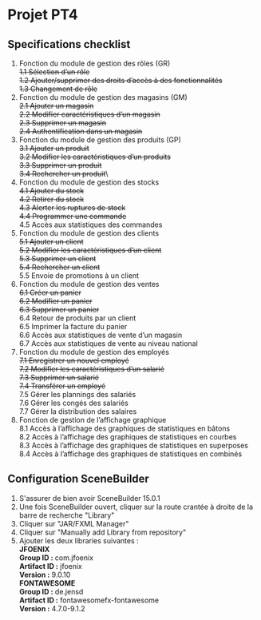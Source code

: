 # Projet PT4

## Specifications checklist

1. Fonction du module de gestion des rôles (GR)\
   ~~1.1 Sélection d’un rôle~~\
   ~~1.2 Ajouter/supprimer des droits d’accès à des fonctionnalités~~\
   ~~1.3 Changement de rôle~~
2. Fonction du module de gestion des magasins (GM)\
   ~~2.1 Ajouter un magasin~~\
   ~~2.2 Modifier caractéristiques d’un magasin~~\
   ~~2.3 Supprimer un magasin~~\
   ~~2.4 Authentification dans un magasin~~
3. Fonction du module de gestion des produits (GP)\
   ~~3.1 Ajouter un produit~~\
   ~~3.2 Modifier les caractéristiques d’un produits~~\
   ~~3.3 Supprimer un produit~~\
   ~~3.4 Rechercher un produit~~\
4. Fonction du module de gestion des stocks\
   ~~4.1 Ajouter du stock~~\
   ~~4.2 Retirer du stock~~\
   ~~4.3 Alerter les ruptures de stock~~\
   ~~4.4 Programmer une commande~~\
   4.5 Accès aux statistiques des commandes
5. Fonction du module de gestion des clients\
   ~~5.1 Ajouter un client~~\
   ~~5.2 Modifier les caractéristiques d’un client~~\
   ~~5.3 Supprimer un client~~\
   ~~5.4 Rechercher un client~~\
   5.5 Envoie de promotions à un client
6. Fonction du module de gestion des ventes\
   ~~6.1 Créer un panier~~\
   ~~6.2 Modifier un panier~~\
   ~~6.3 Supprimer un panier~~\
   6.4 Retour de produits par un client\
   6.5 Imprimer la facture du panier\
   6.6 Accès aux statistiques de vente d’un magasin\
   6.7 Accès aux statistiques de vente au niveau national
7. Fonction du module de gestion des employés\
   ~~7.1 Enregistrer un nouvel employé~~\
   ~~7.2 Modifier les caractéristiques d’un salarié~~\
   ~~7.3 Supprimer un salarié~~\
   ~~7.4 Transférer un employé~~\
   7.5 Gérer les plannings des salariés\
   7.6 Gérer les congés des salariés\
   7.7 Gérer la distribution des salaires
8. Fonction de gestion de l’affichage graphique\
   8.1 Accès à l’affichage des graphiques de statistiques en bâtons\
   8.2 Accès à l’affichage des graphiques de statistiques en courbes\
   8.3 Accès à l’affichage des graphiques de statistiques en superposes\
   8.4 Accès à l’affichage des graphiques de statistiques en combinés

## Configuration SceneBuilder

1. S'assurer de bien avoir SceneBuilder 15.0.1
2. Une fois SceneBuilder ouvert, cliquer sur la route crantée à droite de la barre de recherche "Library"
3. Cliquer sur "JAR/FXML Manager"
4. Cliquer sur "Manually add Library from repository"
5. Ajouter les deux libraries suivantes : \
   **JFOENIX**\
   **Group ID :** com.jfoenix\
   **Artifact ID :** jfoenix\
   **Version :** 9.0.10\
   **FONTAWESOME**\
   **Group ID :** de.jensd\
   **Artifact ID :** fontawesomefx-fontawesome\
   **Version :** 4.7.0-9.1.2
 
